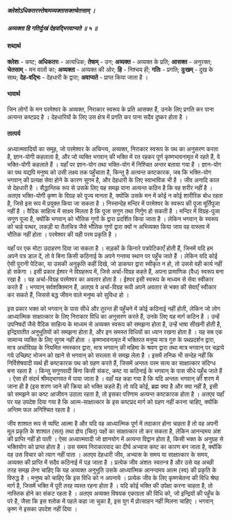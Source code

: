 ##### क्लेशोऽधिकतरस्तेषामव्यक्तासक्तचेतसाम् ।
##### अव्यक्ता हि गतिर्दुःखं देहवद्भिरवाप्यते ॥ ५ ॥

#### शब्दार्थ

**क्लेशः** - कष्ट; **अधिकतरः** - अत्यधिक; **तेषाम्** - उन; **अव्यक्त** - अव्यक्त के प्रति; **आसक्त** - अनुरक्त; **चेतसाम्** - मन वालों का; **अव्यक्ता** - अव्यक्त की ओर; **हि** - निश्चय ही; **गतिः** - प्रगति; **दुःखम्** - दुख के साथ; **देह-वद्भिः** - देहधारी के द्वारा; **अवाप्यते** - प्राप्त किया जाता है ।

#### भावार्थ

जिन लोगों के मन परमेश्वर के अव्यक्त, निराकार स्वरूप के प्रति आसक्त हैं, उनके लिए प्रगति कर पाना अत्यन्त कष्टप्रद है । देहधारियों के लिए उस क्षेत्र में प्रगति कर पाना सदैव दुष्कर होता है ।

#### तात्पर्य

अध्यात्मवादियों का समूह, जो परमेश्वर के अचिन्त्य, अव्यक्त, निराकार स्वरूप के पथ का अनुसरण करता है, ज्ञान-योगी कहलाता है, और जो व्यक्ति भगवान् की भक्ति में रत रहकर पूर्ण कृष्णभावनामृत में रहते हैं, वे भक्ति-योगी कहलाते हैं । यहाँ पर ज्ञान-योग तथा भक्ति-योग में निश्चित अन्तर बताया गया है । ज्ञान-योग का पथ यद्यपि मनुष्य को उसी लक्ष्य तक पहुँचाता है, किन्तु है अत्यन्त कष्टकारक, जब कि भक्ति-योग भगवान् की प्रत्यक्ष सेवा होने के कारण सुगम है, और देहधारी के लिए स्वाभाविक भी है । जीव अनादि काल से देहधारी है । सैद्धान्तिक रूप से उसके लिए यह समझ पाना अत्यन्त कठिन है कि वह शरीर नहीं है । अतएव भक्ति-योगी कृष्ण के विग्रह को पूज्य मानता है, क्योंकि उसके मन में कोई न कोई शारीरिक बोध रहता है, जिसे इस रूप में प्रयुक्त किया जा सकता है । निस्सन्देह मन्दिर में परमेश्वर के स्वरूप की पूजा मूर्तिपूजा नहीं है । वैदिक साहित्य में साक्ष्य मिलता है कि पूजा सगुण तथा निर्गुण हो सकती है । मन्दिर में विग्रह-पूजा सगुण पूजा है, क्योंकि भगवान् को भौतिक गुणों के द्वारा प्रदर्शित किया जाता है । लेकिन भगवान् के स्वरूप को चाहे पत्थर, लकड़ी या तैलचित्र जैसे भौतिक गुणों द्वारा क्यों न अभिव्यक्त किया जाय वह वास्तव में भौतिक नहीं होता । परमेश्वर की यही परम प्रकृति है ।

यहाँ पर एक मोटा उदाहरण दिया जा सकता है । सड़कों के किनारे पत्रपेटिकाएँ होती हैं, जिनमें यदि हम अपने पत्र डाल दें, तो वे बिना किसी कठिनाई के अपने गन्तव्य स्थान पर पहुँच जाते हैं । लेकिन यदि कोई ऐसी पुरानी पेटिका, या उसकी अनुकृति कहीं दिखे, जो डाकघर द्वारा स्वीकृत न हो, तो उससे वही कार्य नहीं हो सकेगा । इसी प्रकार ईश्वर ने विग्रहरूप में, जिसे अर्चा-विग्रह कहते हैं, अपना प्रामाणिक (वैध) स्वरूप बना रखा है । यह अर्चा-विग्रह परमेश्वर का अवतार होता है । ईश्वर इसी स्वरूप के माध्यम से सेवा स्वीकार करते हैं । भगवान् सर्वशक्तिमान हैं, अतएव वे अर्चा-विग्रह रूपी अपने अवतार से भक्त की सेवाएँ स्वीकार कर सकते हैं, जिससे बद्ध जीवन वाले मनुष्य को सुविधा हो ।

इस प्रकार भक्त को भगवान् के पास सीधे और तुरन्त ही पहुँचने में कोई कठिनाई नहीं होती, लेकिन जो लोग आध्यात्मिक साक्षात्कार के लिए निराकार विधि का अनुसरण करते हैं, उनके लिए यह मार्ग कठिन है । उन्हें उपनिषदों जैसे वैदिक साहित्य के माध्यम से अव्यक्त स्वरूप को समझना होता है, उन्हें भाषा सीखनी होती है, इन्द्रियातीत अनुभूतियों को समझना होता है, और इन समस्त विधियों का ध्यान रखना होता है । यह सब एक सामान्य व्यक्ति के लिए सुगम नहीं होता । कृष्णभावनामृत में भक्तिरत मनुष्य मात्र गुरु के पथप्रदर्शन द्वारा, मात्र अर्चाविग्रह के नियमित नमस्कार द्वारा, मात्र भगवान् की महिमा के श्रवण द्वारा तथा मात्र भगवान् पर चढ़ाये गये उच्छिष्ट भोजन को खाने से भगवान् को सरलता से समझ लेता है । इसमें तनिक भी सन्देह नहीं कि निर्विशेषवादी व्यर्थ ही कष्टकारक पथ को ग्रहण करते हैं, जिसमें अन्ततः परम सत्य का साक्षात्कार संदिग्ध बना रहता है । किन्तु सगुणवादी बिना किसी संकट, कष्ट या कठिनाई के भगवान् के पास सीधे पहुँच जाते हैं । ऐसा ही संदर्भ श्रीमद्भागवत में पाया जाता है । वहाँ यह कहा गया है कि यदि अन्ततः भगवान् की शरण में जाना ही है (इस शरण जाने की क्रिया को भक्ति कहते हैं) तो यदि कोई, ब्रह्म क्या है और क्या नहीं है, इसी को समझने का कष्ट आजीवन उठाता रहता है, तो इसका परिणाम अत्यन्त कष्टकारक होता है । अतएव यहाँ पर यह उपदेश दिया गया है कि आत्म-साक्षात्कार के इस कष्टप्रद मार्ग को ग्रहण नहीं करना चाहिए, क्योंकि अन्तिम फल अनिश्चित रहता है ।

जीव शाश्वत रूप से व्यष्टि आत्मा है और यदि वह आध्यात्मिक पूर्ण में तदाकार होना चाहता है तो वह अपनी मूल प्रकृति के शाश्वत (सत्) तथा ज्ञेय (चित्) पक्षों का साक्षात्कार तो कर सकता है, लेकिन आनन्दमय अंश की प्राप्ति नहीं हो पाती । ऐसा अध्यात्मवादी जो ज्ञानयोग में अत्यन्त विद्वान होता है, किसी भक्त के अनुग्रह से भक्तियोग को प्राप्त होता है । उस समय निराकारवाद का दीर्घ अभ्यास कष्ट का कारण बन जाता है, क्योंकि वह उस विचार को त्याग नहीं पाता । अतएव देहधारी जीव, अभ्यास के समय या साक्षात्कार के समय, अव्यक्त की प्राप्ति में सदैव कठिनाई में पड़ जाता है । प्रत्येक जीव अंशतः स्वतन्त्र है और उसे यह अच्छी तरह समझ लेना चाहिए कि यह अव्यक्त अनुभूति उसके आध्यात्मिक आनन्दमय आत्म (स्व) की प्रकृति के विरुद्ध है । मनुष्य को चाहिए कि इस विधि को न अपनाये । प्रत्येक जीव के लिए कृष्णचेतना की विधि श्रेष्ठ मार्ग है, जिसमें भक्ति में पूरी तरह व्यस्त रहना होता है । यदि कोई भक्ति की उपेक्षा करना चाहता है, तो नास्तिक होने का संकट रहता है । अतएव अव्यक्त विषयक एकाग्रता की विधि को, जो इन्द्रियों की पहुँच के परे है, जैसा कि इस श्लोक में पहले कहा जा चुका है, इस युग में प्रोत्साहन नहीं मिलना चाहिए । भगवान् कृष्ण ने इसका उपदेश नहीं दिया ।